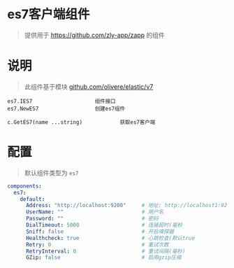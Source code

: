 
# es7客户端组件

> 提供用于 https://github.com/zly-app/zapp 的组件

# 说明

> 此组件基于模块 [github.com/olivere/elastic/v7](https://github.com/olivere/elastic)

```text
es7.IES7                    组件接口
es7.NewES7                  创建es7组件

c.GetES7(name ...string)            获取es7客户端
```

# 配置

> 默认组件类型为 `es7`

```yaml
components:
  es7:
    default:
      Address: "http://localhost:9200"     # 地址: http://localhost1:9200,http://localhost2:9200
      UserName: ""                         # 用户名
      Password: ""                         # 密码
      DialTimeout: 5000                    # 连接超时(毫秒
      Sniff: false                         # 开启嗅探器
      Healthcheck: true                    # 心跳检查(默认true
      Retry: 0                             # 重试次数
      RetryInterval: 0                     # 重试间隔(毫秒)
      GZip: false                          # 启用gzip压缩
```

